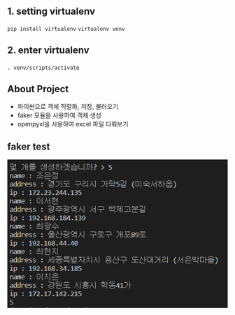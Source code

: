 ## 1. setting virtualenv

<code>pip install virtualenv</code> 
<code>virtualenv venv</code>

## 2. enter virtualenv

<code>. venv/scripts/activate</code>

## About Project

- 파이썬으로 객체 직렬화, 저장, 불러오기
- faker 모듈을 사용하여 객체 생성
- openpyxl을 사용하여 excel 파일 다뤄보기

## faker test

![faker test](./image/faker.png)